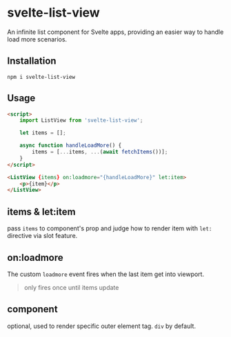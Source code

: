# svelte-list-view

An infinite list component for Svelte apps, providing an easier way to handle load more scenarios.

## Installation

```
npm i svelte-list-view
```

## Usage

```html
<script>
	import ListView from 'svelte-list-view';

	let items = [];

	async function handleLoadMore() {
		items = [...items, ...(await fetchItems())];
	}
</script>

<ListView {items} on:loadmore="{handleLoadMore}" let:item>
	<p>{item}</p>
</ListView>
```

## items & let:item

pass `items` to component's prop and judge how to render item with `let:` directive via slot feature.

## on:loadmore

The custom `loadmore` event fires when the last item get into viewport.

> only fires once until items update

## component

optional, used to render specific outer element tag. `div` by default.
